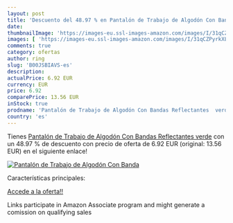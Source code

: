 ```yaml
---
layout: post
title: 'Descuento del 48.97 % en Pantalón de Trabajo de Algodón Con Banda'
date: 
thumbnailImage: 'https://images-eu.ssl-images-amazon.com/images/I/31qCZPyrkXL._SL200_.jpg'
images: [ 'https://images-eu.ssl-images-amazon.com/images/I/31qCZPyrkXL._SL200_.jpg' ]
comments: true
category: ofertas
author: ring
slug: 'B00JSBIAVS-es'
description:
actualPrice: 6.92 EUR
currency: EUR
price: 6.92
comparePrice: 13.56 EUR
inStock: true
prodname: 'Pantalón de Trabajo de Algodón Con Bandas Reflectantes  verde'
country: 'es'
---
```


Tienes [Pantalón de Trabajo de Algodón Con Bandas Reflectantes  verde](https://www.amazon.es/dp/B00JSBIAVS/?tag=tolees-21) con un 48.97 % de descuento con precio de oferta de 6.92 EUR (original: 13.56 EUR) en el siguiente enlace!

[![Pantalón de Trabajo de Algodón Con Banda](https://images-eu.ssl-images-amazon.com/images/I/31qCZPyrkXL._SL200_.jpg)](https://www.amazon.es/dp/B00JSBIAVS/?tag=tolees-21)

Características principales:


[Accede a la oferta!!](https://www.amazon.es/dp/B00JSBIAVS/?tag=tolees-21)

Links participate in Amazon Associate program and might generate a comission on qualifying sales



